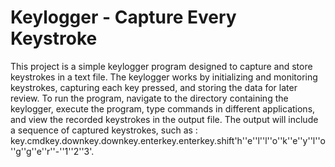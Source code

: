 # Keylogger - Capture Every Keystroke

This project is a simple keylogger program designed to capture and store keystrokes in a text file. The keylogger works by initializing and monitoring keystrokes, capturing each key pressed, and storing the data for later review. To run the program, navigate to the directory containing the keylogger, execute the program, type commands in different applications, and view the recorded keystrokes in the output file. The output will include a sequence of captured keystrokes, such as : key.cmdkey.downkey.downkey.enterkey.enterkey.shift'h''e''l''l''o''k''e''y''l''o''g''g''e''r''-''1''2''3'.
